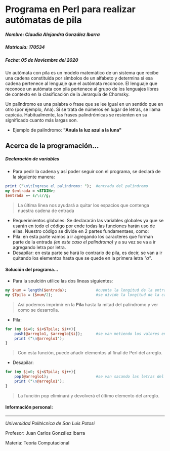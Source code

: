 Programa en Perl para realizar autómatas de pila
===================================================================

##### Nombre: Claudia Alejandra González Ibarra
##### Matrícula: 170534
##### Fecha: 05 de Noviembre del 2020

Un autómata con pila es un modelo matemático de un sistema que recibe una cadena constituida por símbolos de un alfabeto y determina si esa cadena pertenece al lenguaje que el autómata reconoce. El lenguaje que reconoce un autómata con pila pertenece al grupo de los lenguajes libres de contexto en la clasificación de la Jerarquía de Chomsky.

Un palíndromo es una palabra o frase que se lee igual en un sentido que en otro (por ejemplo, Ana). Si se trata de números en lugar de letras, se llama capicúa. Habitualmente, las frases palindrómicas se resienten en su significado cuanto más largas son.

* Ejemplo de palíndromo: **"Anula la luz azul a la luna"**

Acerca de la programación...
-----------------------------
##### Declaración de variables
* Para pedir la cadena y así poder seguir con el programa, se declará de la siguiente manera:
```perl
print ("\n\tIngrese el palindromo: ");  #entrada del palíndromo 
my $entrada = <STDIN>; 
$entrada =~ s/\s//g; 
```
> La última línea nos ayudará a quitar los espacios que contenga nuestra cadena de entrada
* Requerimientos globales:
Se declararán las variables globales ya que se usarán en todo el código por ende todas las funciones harán uso de ellas.
Nuestro código se divide en 2 partes fundamentaes, como:
* Pila: en esta parte vamos a ir agregando los caracteres que forman parte de la entrada *(en este caso el palíndromo)* y a su vez se va a ir agregando letra por letra.
* Desapilar: en esta parte se hará lo contrario de pila, es decir, se van a ir quitando los elementos hasta que se quede en la primera letra *"a"*.

#### Solución del programa...
* Para la soulción utilice las dos líneas siguientes:
```perl
my $num = length($entrada);             #cuenta la longitud de la entrada y se le asigna a otra variable
my $Tpila = ($num/2);                   #se divide la longitud de la cadena para imprimir hasta la mitad el arreglo
```
>Así podemos imprimir en la **Pila** hasta la mitad del palíndromo y ver como se desarrolla.

* Pila:
```perl
for (my $i=0; $i<$Tpila; $i++){
    push(@arreglo1, $arreglo[$i]);      #se van metiendo los valores en el arreglo y así poder imprimir ka primera parte
    print ("\n@arreglo1");
}
```
> Con esta función, puede añadir elementos al final de Perl del arreglo.
* Desapilar:
```perl
for (my $j=0; $j<$Tpila; $j++){
    pop(@arreglo1);                     #se van sacando las letras del arreglo de pila para obtener la segunda parte
    print ("\n@arreglo1");
}
```
> La función pop eliminará y devolverá el último elemento del arreglo.


#### Información personal:
----------------------------
*Universidad Politécnica de San Luis Potosí*

Profesor: Juan Carlos González Ibarra 

Materia: Teoría Computacional

